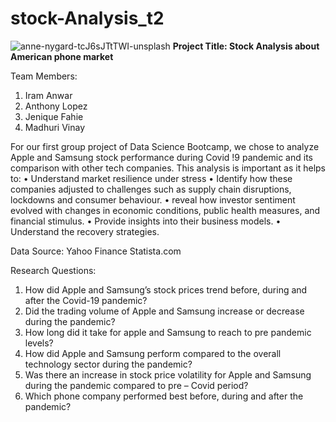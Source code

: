 # stock-Analysis_t2

![anne-nygard-tcJ6sJTtTWI-unsplash](https://github.com/user-attachments/assets/97b19cc5-77df-4a02-9a41-f6f815d2c078)
**Project Title: Stock Analysis about American phone market**


Team Members:
1.	Iram Anwar
2.	Anthony Lopez
3.	Jenique Fahie
4.	Madhuri Vinay

For our first group project of Data Science Bootcamp, we chose to analyze Apple and Samsung stock performance during Covid !9 pandemic and its comparison with other tech companies. This analysis is important as it helps to:
•	Understand market resilience under stress
•	Identify how these companies adjusted to challenges such as supply chain disruptions, lockdowns and consumer behaviour.
•	reveal how investor sentiment evolved with changes in economic conditions, public health measures, and financial stimulus.
•	Provide insights into their business models.
•	Understand the recovery strategies.

Data Source:
Yahoo Finance
Statista.com



Research Questions:
1.	How did Apple and Samsung’s stock prices trend before, during and after the Covid-19 pandemic?
2.	Did the trading volume of Apple and Samsung increase or decrease during the pandemic?
3.	How long did it take for apple and Samsung to reach to pre pandemic levels?
4.	How did Apple and Samsung perform compared to the overall technology sector during the pandemic?
5.	Was there an increase in stock price volatility for Apple and Samsung during the pandemic compared to pre – Covid period?
6.	Which phone company performed best before, during and after the pandemic?


